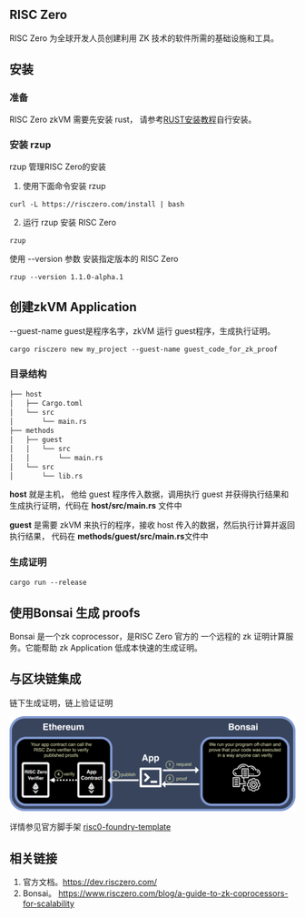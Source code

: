 ## RISC Zero

RISC Zero 为全球开发人员创建利用 ZK 技术的软件所需的基础设施和工具。

## 安装 

### 准备
RISC Zero zkVM 需要先安装 rust， 请参考[RUST安装教程](https://www.rust-lang.org/tools/install)自行安装。

### 安装 rzup
rzup 管理RISC Zero的安装

1. 使用下面命令安装 rzup

```
curl -L https://risczero.com/install | bash

```
2. 运行 rzup 安装 RISC Zero

```
rzup
```
使用 --version 参数 安装指定版本的 RISC Zero

```
rzup --version 1.1.0-alpha.1
```


## 创建zkVM Application

--guest-name guest是程序名字，zkVM 运行 guest程序，生成执行证明。

```
cargo risczero new my_project --guest-name guest_code_for_zk_proof
```

### 目录结构

```
├── host
│   ├── Cargo.toml
│   └── src
│       └── main.rs
├── methods
│   ├── guest
│   │   └── src
│   │       └── main.rs
│   └── src
│       └── lib.rs
```
**host** 就是主机， 他给 guest 程序传入数据，调用执行 guest 并获得执行结果和生成执行证明，代码在 **host/src/main.rs** 文件中

**guest** 是需要 zkVM 来执行的程序，接收 host 传入的数据，然后执行计算并返回执行结果， 代码在 **methods/guest/src/main.rs**文件中


### 生成证明
```
cargo run --release
```

## 使用Bonsai 生成 proofs 
Bonsai 是一个zk coprocessor，是RISC Zero 官方的 一个远程的 zk 证明计算服务。它能帮助 zk Application 低成本快速的生成证明。



## 与区块链集成
链下生成证明，链上验证证明

![alt text](images/image.png)

详情参见官方脚手架 [risc0-foundry-template](https://github.com/risc0/risc0-foundry-template)



## 相关链接

1. 官方文档。https://dev.risczero.com/
2. Bonsai。 https://www.risczero.com/blog/a-guide-to-zk-coprocessors-for-scalability